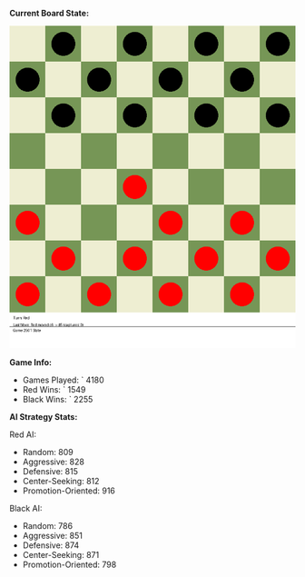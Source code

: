 
**Current Board State:**  
<!-- START_GIF -->
![Checkers Game](./checkers_game.gif)
<!-- END_GIF -->

**Game Info:**  
- Games Played: `<!-- GAMES_PLAYED --> 4180
- Red Wins: `<!-- RED_WINS --> 1549
- Black Wins: `<!-- BLACK_WINS --> 2255

<!-- AI_STATS -->
**AI Strategy Stats:**

Red AI:
- Random: 809
- Aggressive: 828
- Defensive: 815
- Center-Seeking: 812
- Promotion-Oriented: 916

Black AI:
- Random: 786
- Aggressive: 851
- Defensive: 874
- Center-Seeking: 871
- Promotion-Oriented: 798
